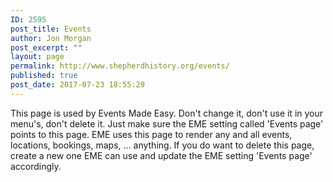 ```yaml
---
ID: 2595
post_title: Events
author: Jon Morgan
post_excerpt: ""
layout: page
permalink: http://www.shepherdhistory.org/events/
published: true
post_date: 2017-07-23 18:55:29
---
```

This page is used by Events Made Easy. Don't change it, don't use it in your menu's, don't delete it. Just make sure the EME setting called 'Events page' points to this page. EME uses this page to render any and all events, locations, bookings, maps, ... anything. If you do want to delete this page, create a new one EME can use and update the EME setting 'Events page' accordingly.